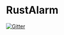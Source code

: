 # RustAlarm

[![Gitter](https://badges.gitter.im/RustAlarm/Lobby.svg)](https://gitter.im/RustAlarm/Lobby?utm_source=badge&utm_medium=badge&utm_campaign=pr-badge&utm_content=badge)